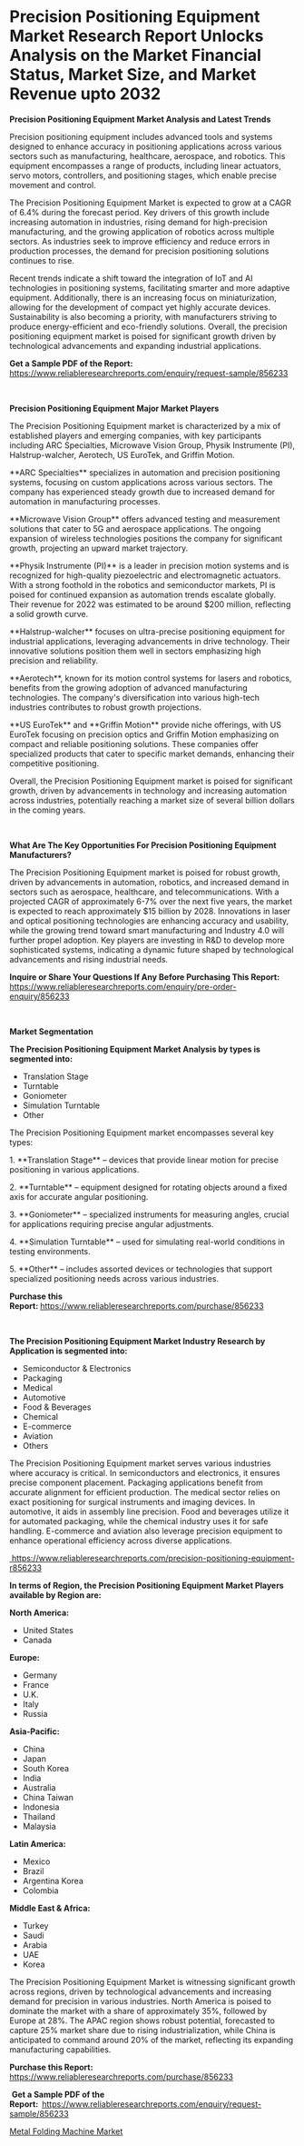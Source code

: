 <p><h1>Precision Positioning Equipment Market Research Report Unlocks Analysis on the Market Financial Status, Market Size, and Market Revenue upto 2032</h1></p><p><strong>Precision Positioning Equipment Market Analysis and Latest Trends</strong></p>
<p><p>Precision positioning equipment includes advanced tools and systems designed to enhance accuracy in positioning applications across various sectors such as manufacturing, healthcare, aerospace, and robotics. This equipment encompasses a range of products, including linear actuators, servo motors, controllers, and positioning stages, which enable precise movement and control.</p><p>The Precision Positioning Equipment Market is expected to grow at a CAGR of 6.4% during the forecast period. Key drivers of this growth include increasing automation in industries, rising demand for high-precision manufacturing, and the growing application of robotics across multiple sectors. As industries seek to improve efficiency and reduce errors in production processes, the demand for precision positioning solutions continues to rise.</p><p>Recent trends indicate a shift toward the integration of IoT and AI technologies in positioning systems, facilitating smarter and more adaptive equipment. Additionally, there is an increasing focus on miniaturization, allowing for the development of compact yet highly accurate devices. Sustainability is also becoming a priority, with manufacturers striving to produce energy-efficient and eco-friendly solutions. Overall, the precision positioning equipment market is poised for significant growth driven by technological advancements and expanding industrial applications.</p></p>
<p><strong>Get a Sample PDF of the Report:&nbsp;</strong> <a href="https://www.reliableresearchreports.com/enquiry/request-sample/856233?utm_campaign=2215&utm_medium=2&utm_source=Github&utm_content=ia&utm_term=08042025&utm_id=precision-positioning-equipment">https://www.reliableresearchreports.com/enquiry/request-sample/856233</a></p>
<p>&nbsp;</p>
<p><strong>Precision Positioning Equipment Major Market Players</strong></p>
<p><p>The Precision Positioning Equipment market is characterized by a mix of established players and emerging companies, with key participants including ARC Specialties, Microwave Vision Group, Physik Instrumente (PI), Halstrup-walcher, Aerotech, US EuroTek, and Griffin Motion.</p><p>**ARC Specialties** specializes in automation and precision positioning systems, focusing on custom applications across various sectors. The company has experienced steady growth due to increased demand for automation in manufacturing processes.</p><p>**Microwave Vision Group** offers advanced testing and measurement solutions that cater to 5G and aerospace applications. The ongoing expansion of wireless technologies positions the company for significant growth, projecting an upward market trajectory.</p><p>**Physik Instrumente (PI)** is a leader in precision motion systems and is recognized for high-quality piezoelectric and electromagnetic actuators. With a strong foothold in the robotics and semiconductor markets, PI is poised for continued expansion as automation trends escalate globally. Their revenue for 2022 was estimated to be around $200 million, reflecting a solid growth curve.</p><p>**Halstrup-walcher** focuses on ultra-precise positioning equipment for industrial applications, leveraging advancements in drive technology. Their innovative solutions position them well in sectors emphasizing high precision and reliability.</p><p>**Aerotech**, known for its motion control systems for lasers and robotics, benefits from the growing adoption of advanced manufacturing technologies. The company's diversification into various high-tech industries contributes to robust growth projections.</p><p>**US EuroTek** and **Griffin Motion** provide niche offerings, with US EuroTek focusing on precision optics and Griffin Motion emphasizing on compact and reliable positioning solutions. These companies offer specialized products that cater to specific market demands, enhancing their competitive positioning.</p><p>Overall, the Precision Positioning Equipment market is poised for significant growth, driven by advancements in technology and increasing automation across industries, potentially reaching a market size of several billion dollars in the coming years.</p></p>
<p>&nbsp;</p>
<p><strong>What Are The Key Opportunities For Precision Positioning Equipment Manufacturers?</strong></p>
<p><p>The Precision Positioning Equipment market is poised for robust growth, driven by advancements in automation, robotics, and increased demand in sectors such as aerospace, healthcare, and telecommunications. With a projected CAGR of approximately 6-7% over the next five years, the market is expected to reach approximately $15 billion by 2028. Innovations in laser and optical positioning technologies are enhancing accuracy and usability, while the growing trend toward smart manufacturing and Industry 4.0 will further propel adoption. Key players are investing in R&D to develop more sophisticated systems, indicating a dynamic future shaped by technological advancements and rising industrial needs.</p></p>
<p><strong>Inquire or Share Your Questions If Any Before Purchasing This Report:</strong> <a href="https://www.reliableresearchreports.com/enquiry/pre-order-enquiry/856233?utm_campaign=2215&utm_medium=2&utm_source=Github&utm_content=ia&utm_term=08042025&utm_id=precision-positioning-equipment">https://www.reliableresearchreports.com/enquiry/pre-order-enquiry/856233</a></p>
<p>&nbsp;</p>
<p><strong>Market Segmentation</strong></p>
<p><strong>The Precision Positioning Equipment Market Analysis by types is segmented into:</strong></p>
<p><ul><li>Translation Stage</li><li>Turntable</li><li>Goniometer</li><li>Simulation Turntable</li><li>Other</li></ul></p>
<p><p>The Precision Positioning Equipment market encompasses several key types: </p><p>1. **Translation Stage** – devices that provide linear motion for precise positioning in various applications.</p><p>2. **Turntable** – equipment designed for rotating objects around a fixed axis for accurate angular positioning.</p><p>3. **Goniometer** – specialized instruments for measuring angles, crucial for applications requiring precise angular adjustments.</p><p>4. **Simulation Turntable** – used for simulating real-world conditions in testing environments.</p><p>5. **Other** – includes assorted devices or technologies that support specialized positioning needs across various industries.</p></p>
<p><strong>Purchase this Report:&nbsp;</strong><a href="https://www.reliableresearchreports.com/purchase/856233?utm_campaign=2215&utm_medium=2&utm_source=Github&utm_content=ia&utm_term=08042025&utm_id=precision-positioning-equipment">https://www.reliableresearchreports.com/purchase/856233</a></p>
<p>&nbsp;</p>
<p><strong>The Precision Positioning Equipment Market Industry Research by Application is segmented into:</strong></p>
<p><ul><li>Semiconductor & Electronics</li><li>Packaging</li><li>Medical</li><li>Automotive</li><li>Food & Beverages</li><li>Chemical</li><li>E-commerce</li><li>Aviation</li><li>Others</li></ul></p>
<p><p>The Precision Positioning Equipment market serves various industries where accuracy is critical. In semiconductors and electronics, it ensures precise component placement. Packaging applications benefit from accurate alignment for efficient production. The medical sector relies on exact positioning for surgical instruments and imaging devices. In automotive, it aids in assembly line precision. Food and beverages utilize it for automated packaging, while the chemical industry uses it for safe handling. E-commerce and aviation also leverage precision equipment to enhance operational efficiency across diverse applications.</p></p>
<p><a href="https://www.reliableresearchreports.com/precision-positioning-equipment-r856233?utm_campaign=2215&utm_medium=2&utm_source=Github&utm_content=ia&utm_term=08042025&utm_id=precision-positioning-equipment">&nbsp;https://www.reliableresearchreports.com/precision-positioning-equipment-r856233</a></p>
<p><strong>In terms of Region, the Precision Positioning Equipment Market Players available by Region are:</strong></p>
<p>
    <p> <strong> North America: </strong>
        <ul>
            <li>United States</li>
            <li>Canada</li>
        </ul>
        </p> 
    <p> <strong> Europe: </strong>
        <ul>
            <li>Germany</li>
            <li>France</li>
            <li>U.K.</li>
            <li>Italy</li>
            <li>Russia</li>
        </ul>
        </p> 
    <p> <strong> Asia-Pacific: </strong>
        <ul>
            <li>China</li>
            <li>Japan</li>
            <li>South Korea</li>
            <li>India</li>
            <li>Australia</li>
            <li>China Taiwan</li>
            <li>Indonesia</li>
            <li>Thailand</li>
            <li>Malaysia</li>
        </ul>
        </p> 
    <p> <strong> Latin America: </strong>
        <ul>
            <li>Mexico</li>
            <li>Brazil</li>
            <li>Argentina Korea</li>
            <li>Colombia</li>
        </ul>
        </p> 
    <p> <strong> Middle East & Africa: </strong>
        <ul>
            <li>Turkey</li>
            <li>Saudi</li>
            <li>Arabia</li>
            <li>UAE</li>
            <li>Korea</li>
        </ul>
    </p>
    </p>
<p><p>The Precision Positioning Equipment Market is witnessing significant growth across regions, driven by technological advancements and increasing demand for precision in various industries. North America is poised to dominate the market with a share of approximately 35%, followed by Europe at 28%. The APAC region shows robust potential, forecasted to capture 25% market share due to rising industrialization, while China is anticipated to command around 20% of the market, reflecting its expanding manufacturing capabilities.</p></p>
<p><strong>Purchase this Report: </strong><a href="https://www.reliableresearchreports.com/purchase/856233?utm_campaign=2215&utm_medium=2&utm_source=Github&utm_content=ia&utm_term=08042025&utm_id=precision-positioning-equipment">https://www.reliableresearchreports.com/purchase/856233</a></p>
<p>&nbsp;<strong>Get a Sample PDF of the Report:&nbsp;&nbsp;</strong><a href="https://www.reliableresearchreports.com/enquiry/request-sample/856233?utm_campaign=2215&utm_medium=2&utm_source=Github&utm_content=ia&utm_term=08042025&utm_id=precision-positioning-equipment">https://www.reliableresearchreports.com/enquiry/request-sample/856233</a></p>
<p><strong></strong></p>
<p><p><a href="https://github.com/hgf64gh/Market-Research-Report-List-2/blob/main/metal-folding-machine-market.md?utm_campaign=2215&utm_medium=2&utm_source=Github&utm_content=ia&utm_term=08042025&utm_id=precision-positioning-equipment">Metal Folding Machine Market</a></p></p>
